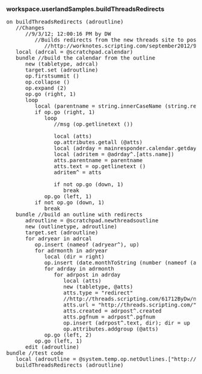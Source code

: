 ### workspace.userlandSamples.buildThreadsRedirects
<pre>
on buildThreadsRedirects (adroutline)
   //Changes
      //9/3/12; 12:00:16 PM by DW
         //Builds redirects from the new threads site to posts on the original one.
            //http://worknotes.scripting.com/september2012/9312ByDw/workingOnThreads
   local (adrcal = @scratchpad.calendar)
   bundle //build the calendar from the outline
      new (tabletype, adrcal)
      target.set (adroutline)
      op.firstsummit ()
      op.collapse ()
      op.expand (2) 
      op.go (right, 1)
      loop
         local (parentname = string.innerCaseName (string.replaceall (op.getlinetext (), "/", "")))
         if op.go (right, 1)
            loop
               //msg (op.getlinetext ())
               
               local (atts)
               op.attributes.getall (@atts)
               local (adrday = mainresponder.calendar.getdayaddress (adrcal, date (atts.created)))
               local (adritem = @adrday^.[atts.name])
               atts.parentname = parentname
               atts.text = op.getlinetext ()
               adritem^ = atts
               
               if not op.go (down, 1)
                  break
            op.go (left, 1)
         if not op.go (down, 1)
            break
   bundle //build an outline with redirects
      adroutline = @scratchpad.newthreadsoutline
      new (outlinetype, adroutline)
      target.set (adroutline)
      for adryear in adrcal
         op.insert (nameof (adryear^), up)
         for adrmonth in adryear
            local (dir = right)
            op.insert (date.monthToString (number (nameof (adrmonth^))), right)
            for adrday in adrmonth
               for adrpost in adrday
                  local (atts)
                  new (tabletype, @atts)
                  atts.type = "redirect"
                  //http://threads.scripting.com/61712ByDw/newOrleansBlogs
                  atts.url = "http://threads.scripting.com/" + adrpost^.parentname + "/" + adrpost^.name
                  atts.created = adrpost^.created
                  atts.pgfnum = adrpost^.pgfnum
                  op.insert (adrpost^.text, dir); dir = up
                  op.attributes.addgroup (@atts)
            op.go (left, 2)
         op.go (left, 1)
      edit (adroutline)
bundle //test code
   local (adroutline = @system.temp.op.netOutlines.["http://static.reallysimple.org/worldoutline/dave/2012/06/09/archive109.opml"].outline)
   buildThreadsRedirects (adroutline)

</pre>